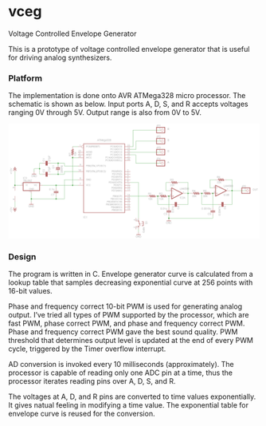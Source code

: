 # vceg
Voltage Controlled Envelope Generator

This is a prototype of voltage controlled envelope generator that is useful for driving analog synthesizers.

### Platform

The implementation is done onto AVR ATMega328 micro processor. The schematic is shown as below. Input ports A, D, S, and R accepts voltages ranging 0V through 5V.  Output range is also from 0V to 5V.

![alt tag](vc_trial2_schematic.png)

### Design
The program is written in C.  Envelope generator curve is calculated from a lookup table that samples decreasing exponential curve at 256 points with 16-bit values.

Phase and frequency correct 10-bit PWM is used for generating analog output. I’ve tried all types of PWM supported by the processor, which are fast PWM, phase correct PWM, and phase and frequency correct PWM.  Phase and frequency correct PWM gave the best sound quality. PWM threshold that determines output level is updated at the end of every PWM cycle, triggered by the Timer overflow interrupt.

AD conversion is invoked every 10 milliseconds (approximately). The processor is capable of reading only one ADC pin at a time, thus the processor iterates reading pins over A, D, S, and R.

The voltages at A, D, and R pins are converted to time values exponentially. It gives natual feeling in modifying a time value.  The exponential table for envelope curve is reused for the conversion.
